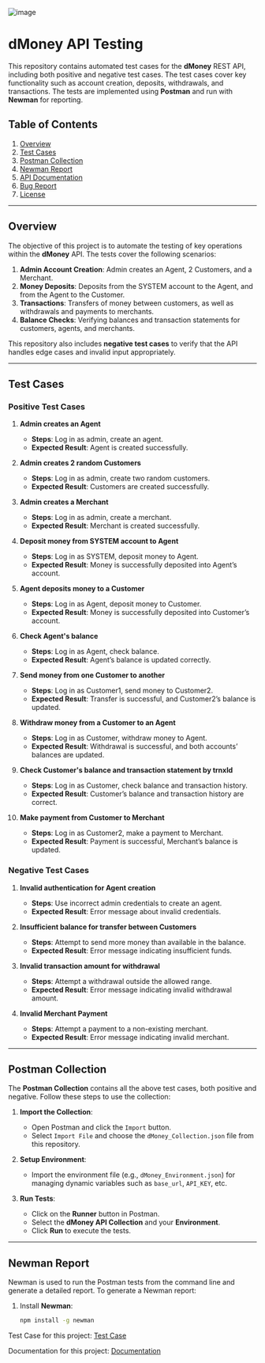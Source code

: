 ![image](https://github.com/user-attachments/assets/50bc3df2-5c7d-4f55-b907-5074738ffccd)

# dMoney API Testing

This repository contains automated test cases for the **dMoney** REST API, including both positive and negative test cases. The test cases cover key functionality such as account creation, deposits, withdrawals, and transactions. The tests are implemented using **Postman** and run with **Newman** for reporting.

## Table of Contents

1. [Overview](#overview)
2. [Test Cases](#test-cases)
3. [Postman Collection](#postman-collection)
4. [Newman Report](#newman-report)
5. [API Documentation](#api-documentation)
6. [Bug Report](#bug-report)
7. [License](#license)

---

## Overview

The objective of this project is to automate the testing of key operations within the **dMoney** API. The tests cover the following scenarios:

1. **Admin Account Creation**: Admin creates an Agent, 2 Customers, and a Merchant.
2. **Money Deposits**: Deposits from the SYSTEM account to the Agent, and from the Agent to the Customer.
3. **Transactions**: Transfers of money between customers, as well as withdrawals and payments to merchants.
4. **Balance Checks**: Verifying balances and transaction statements for customers, agents, and merchants.

This repository also includes **negative test cases** to verify that the API handles edge cases and invalid input appropriately.

---

## Test Cases

### Positive Test Cases

1. **Admin creates an Agent**
   - **Steps**: Log in as admin, create an agent.
   - **Expected Result**: Agent is created successfully.

2. **Admin creates 2 random Customers**
   - **Steps**: Log in as admin, create two random customers.
   - **Expected Result**: Customers are created successfully.

3. **Admin creates a Merchant**
   - **Steps**: Log in as admin, create a merchant.
   - **Expected Result**: Merchant is created successfully.

4. **Deposit money from SYSTEM account to Agent**
   - **Steps**: Log in as SYSTEM, deposit money to Agent.
   - **Expected Result**: Money is successfully deposited into Agent’s account.

5. **Agent deposits money to a Customer**
   - **Steps**: Log in as Agent, deposit money to Customer.
   - **Expected Result**: Money is successfully deposited into Customer’s account.

6. **Check Agent's balance**
   - **Steps**: Log in as Agent, check balance.
   - **Expected Result**: Agent’s balance is updated correctly.

7. **Send money from one Customer to another**
   - **Steps**: Log in as Customer1, send money to Customer2.
   - **Expected Result**: Transfer is successful, and Customer2’s balance is updated.

8. **Withdraw money from a Customer to an Agent**
   - **Steps**: Log in as Customer, withdraw money to Agent.
   - **Expected Result**: Withdrawal is successful, and both accounts’ balances are updated.

9. **Check Customer's balance and transaction statement by trnxId**
   - **Steps**: Log in as Customer, check balance and transaction history.
   - **Expected Result**: Customer’s balance and transaction history are correct.

10. **Make payment from Customer to Merchant**
    - **Steps**: Log in as Customer2, make a payment to Merchant.
    - **Expected Result**: Payment is successful, Merchant’s balance is updated.

### Negative Test Cases

1. **Invalid authentication for Agent creation**
   - **Steps**: Use incorrect admin credentials to create an agent.
   - **Expected Result**: Error message about invalid credentials.

2. **Insufficient balance for transfer between Customers**
   - **Steps**: Attempt to send more money than available in the balance.
   - **Expected Result**: Error message indicating insufficient funds.

3. **Invalid transaction amount for withdrawal**
   - **Steps**: Attempt a withdrawal outside the allowed range.
   - **Expected Result**: Error message indicating invalid withdrawal amount.

4. **Invalid Merchant Payment**
   - **Steps**: Attempt a payment to a non-existing merchant.
   - **Expected Result**: Error message indicating invalid merchant.

---

## Postman Collection

The **Postman Collection** contains all the above test cases, both positive and negative. Follow these steps to use the collection:

1. **Import the Collection**:
   - Open Postman and click the `Import` button.
   - Select `Import File` and choose the `dMoney_Collection.json` file from this repository.
   
2. **Setup Environment**:
   - Import the environment file (e.g., `dMoney_Environment.json`) for managing dynamic variables such as `base_url`, `API_KEY`, etc.

3. **Run Tests**:
   - Click on the **Runner** button in Postman.
   - Select the **dMoney API Collection** and your **Environment**.
   - Click **Run** to execute the tests.

---

## Newman Report

Newman is used to run the Postman tests from the command line and generate a detailed report. To generate a Newman report:

1. Install **Newman**:
   ```bash
   npm install -g newman


Test Case for this project: [Test Case](https://drive.google.com/drive/folders/1Bl4Hxd0CzoDW_mLoFWJFMN-Ys9OZF6d1?usp=sharing)

Documentation for this project: [Documentation](https://l.facebook.com/l.php?u=https%3A%2F%2Fdocumenter.getpostman.com%2Fview%2F35578312%2F2sAXjRX9xo%3Ffbclid%3DIwZXh0bgNhZW0CMTAAAR1tMtfyQUy5FgChyh4CKSTyU99-6HmI7Sss4XpI_hOWgvrmiO8k07dT7EU_aem_z8RPVdnSU07vD-Lv0PSdvg&h=AT0XHSCp94-pIzNMxMhgMnEB_ILLbFdLGFC_KnWOW4V3FTgw5GOxLSqa2Ke6qabMajwGavvxFLAgvzR4yUEk1AYP50CeaSzfqBt-Qm4k9bXckia8MHd8McobWw61zQ_pvmdp9Q)
